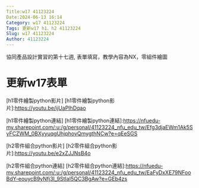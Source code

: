 ```yaml
---
Title:w17 41123224
Date:2024-06-13 16:14
Category: w17 41123224 
Tags: 更新w17 h1、h2 41123224
Slug: w17 41123224
Author: 41123224
---
```


協同產品設計實習的第十七週, 表單填寫，教學內容為NX，零組件繪圖

<!-- PELICAN_END_SUMMARY -->

# 更新w17表單

[h1零件繪製python影片]
[h1零件繪製python影片]:https://youtu.be/ijUaPIhDqao

[h1零件繪製python連結]
[h1零件繪製python連結]:https://nfuedu-my.sharepoint.com/:u:/g/personal/41123224_nfu_edu_tw/Efg3djaEWm1Ak5SyFCZWM_0BXyyuqgUhjphovQmygthNCw?e=qEeSGS

[h2零件組合python影片]
[h2零件組合python影片]:https://youtu.be/e2xZJJNsB4o

[h2零件組合python連結]
[h2零件組合python連結]:https://nfuedu-my.sharepoint.com/:u:/g/personal/41123224_nfu_edu_tw/EaFyDxXE79NFooBdY-eouycB9yNfj3I_9StIaI5QC3BgAw?e=GEb4zs